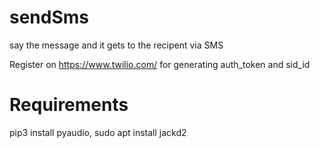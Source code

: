 # sendSms
say the message and it gets to the recipent via SMS

Register on https://www.twilio.com/ for generating auth_token and sid_id

# Requirements
pip3 install pyaudio, sudo apt install jackd2
